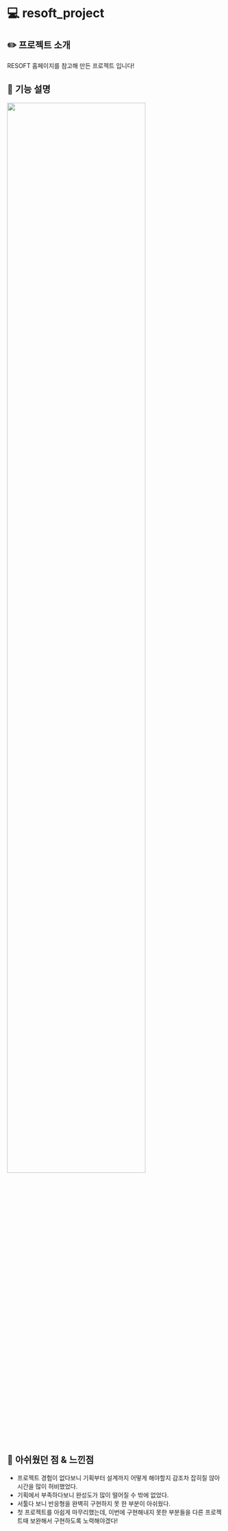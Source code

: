 # 💻 resoft_project
## ✏️ 프로젝트 소개
RESOFT 홈페이지를 참고해 만든 프로젝트 입니다!

## 🔎 기능 설명
<img width="80%" src="https://user-images.githubusercontent.com/103248831/213078311-d4c9b695-d051-4a5a-b4bb-0d0a0c77b1ea.png"/>

## 💪 아쉬웠던 점 & 느낀점
- 프로젝트 경험이 없다보니 기획부터 설계까지 어떻게 해야할지 감조차 잡히질 않아 시간을 많이 허비했었다.
- 기획에서 부족하다보니 완성도가 많이 떨어질 수 밖에 없었다.
- 서툴다 보니 반응형을 완벽히 구현하지 못 한 부분이 아쉬웠다.
- 첫 프로젝트를 아쉽게 마무리했는데, 이번에 구현해내지 못한 부분들을 다른 프로젝트때 보완해서 구현하도록 노력해야겠다!



